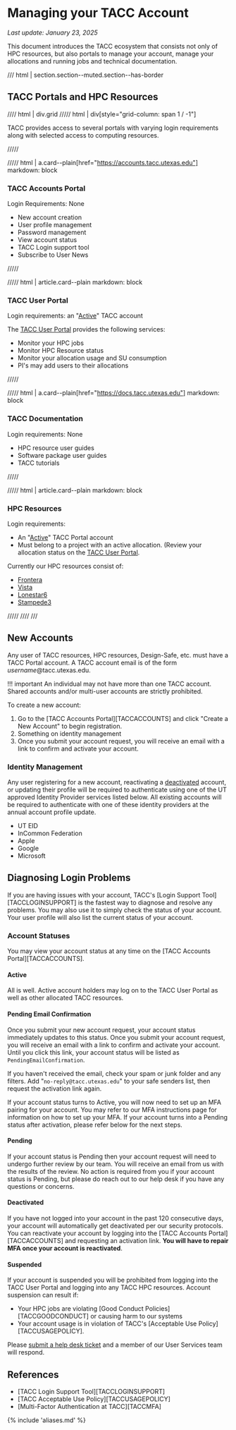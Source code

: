 <style>
.grid {
  grid-template-columns: repeat(auto-fit, minmax(400px, 1fr));
}
</style>

# Managing your TACC Account
*Last update: January 23, 2025*

This document introduces the TACC ecosystem that consists not only of HPC resources, but also portals to manage your account, manage your allocations and running jobs and technical documentation. 

<!-- Document the account creation process and troubleshooting tips. -->

/// html | section.section--muted.section--has-border

## TACC Portals and HPC Resources

//// html | div.grid
///// html | div[style="grid-column: span 1 / -1"]

TACC provides access to several portals with varying login requirements along with selected access to computing resources.  

/////

///// html | a.card--plain[href="https://accounts.tacc.utexas.edu"]
     markdown: block

<h3>TACC Accounts Portal</h3>

Login Requirements: None

* New account creation
* User profile management
* Password management
* View account status
* TACC Login support tool
* Subscribe to User News

/////


///// html | article.card--plain
     markdown: block

<h3>TACC User Portal</h3>

Login requirements: an "<a href="#active">Active</a>" TACC account

The <a href="https://tacc.utexas.edu/portal/login">TACC User Portal</a> provides the following services:

* Monitor your HPC jobs 
* Monitor HPC Resource status
* Monitor your allocation usage and SU consumption
* PI's may add users to their allocations

/////


///// html | a.card--plain[href="https://docs.tacc.utexas.edu"]
     markdown: block

<h3>TACC Documentation</h3>

Login requirements: None

* HPC resource user guides 
* Software package user guides
* TACC tutorials

/////


///// html | article.card--plain
     markdown: block

<h3>HPC Resources</h3>

Login requirements: 

* An "<a href="#active">Active</a>" TACC Portal account
* Must belong to a project with an active allocation.  (Review your allocation status on the <a href="https://tacc.utexas.edu/portal/login">TACC User Portal</a>.

Currently our HPC resources consist of:

*  <a href="/hpc/frontera">Frontera</a>
*  <a href="/hpc/vista">Vista</a>
*  <a href="/hpc/lonestar6">Lonestar6</a>
*  <a href="/hpc/stampede3">Stampede3</a>

/////
////
///

## New Accounts

Any user of TACC resources, HPC resources, Design-Safe, etc. must have a TACC Portal account.  A TACC account email is of the form *username*@tacc.utexas.edu.  

!!! important 
	An individual may not have more than one TACC account.  Shared accounts and/or multi-user accounts are strictly prohibited.  

To create a new account: 

1. Go to the [TACC Accounts Portal][TACCACCOUNTS] and click "Create a New Account" to begin registration.
1. Something on identity management
1. Once you submit your account request, you will receive an email with a link to confirm and activate your account.  

### Identity Management

Any user registering for a new account, reactivating a [deactivated](#deactivated) account, or updating their profile will be required to authenticate using one of the UT approved Identity Provider services listed below.  All existing accounts will be required to authenticate with one of these identity providers at the annual account profile update. 

* UT EID
* InCommon Federation
* Apple
* Google
* Microsoft

## Diagnosing Login Problems

If you are having issues with your account, TACC's [Login Support Tool][TACCLOGINSUPPORT] is the fastest way to diagnose and resolve any problems. You may also use it to simply check the status of your account. Your user profile will also list the current status of your account. 

### Account Statuses

You may view your account status at any time on the [TACC Accounts Portal][TACCACCOUNTS].

#### Active

All is well.  Active account holders may log on to the TACC User Portal as well as other allocated TACC resources. 


#### Pending Email Confirmation

Once you submit your new account request, your account status immediately updates to this status.   Once you submit your account request, you will receive an email with a link to confirm and activate your account.  Until you click this link, your account status will be listed as `PendingEmailConfirmation`.

If you haven't received the  email, check your spam or junk folder and any filters. Add "`no-reply@tacc.utexas.edu`" to your safe senders list, then request the activation link again.

If your account status turns to Active, you will now need to set up an MFA pairing for your account. You may refer to our MFA instructions page for information on how to set up your MFA. If your account turns into a Pending status after activation, please refer below for the next steps.

#### Pending

If your account status is Pending then your account request will need to undergo further review by our team. You will receive an email from us with the results of the review.  No action is required from you if your account status is Pending, but please do reach out to our help desk if you have any questions or concerns.


#### Deactivated

If you have not logged into your account in the past 120 consecutive days, your account will automatically get deactivated per our security protocols.  You can reactivate your account by logging into the [TACC Accounts Portal][TACCACCOUNTS]  and requesting an activation link.  **You will have to repair MFA once your account is reactivated**.

#### Suspended

If your account is suspended you will be prohibited from logging into the TACC User Portal and logging into any TACC HPC resources.  Account suspension can result if:

* Your HPC jobs are violating [Good Conduct Policies][TACCGOODCONDUCT] or causing harm to our systems
* Your account usage is in violation of TACC's [Acceptable Use Policy][TACCUSAGEPOLICY].

Please [submit a help desk ticket](SUBMITTICKET) and a member of our User Services team will respond.   


<!-- save till later
### SSH Keys

This is most likely because you have modified your known hosts file to facilitate a no-password login. Let us try generating a new ssh folder to clear any conflicting keys/logins (you will still have the contents of your current ssh folder under a different name):

1. Go to your home directory using the command:
cd $HOME
2. Change the name of your .ssh folder to old_ssh (so the contents are still accessible in old_ssh, should you need to revisit them at any point) using the command: 
mv .ssh old_ssh
3. Log out of the system and ssh back in, this will auto-generate a new .ssh folder and key for you. 
Once that happens you can try making the change for a password-less login. Please let me know if that works for you or if you have any other questions.
-->

## References

* [TACC Login Support Tool][TACCLOGINSUPPORT]
* [TACC Acceptable Use Policy][TACCUSAGEPOLICY]
* [Multi-Factor Authentication at TACC][TACCMFA]

{% include 'aliases.md' %}



